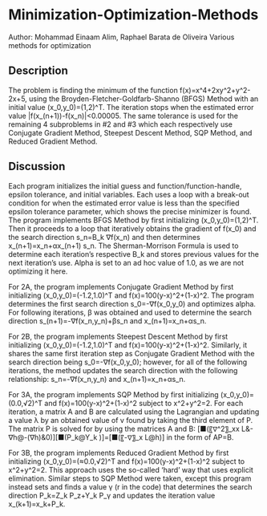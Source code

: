 # Minimization-Optimization-Methods
Author: Mohammad Einaam Alim, Raphael Barata de Oliveira
Various methods for optimization

## Description
The problem is finding the minimum of the function f(x)=x^4+2xy^2+y^2-2x+5, using the Broyden-Fletcher-Goldfarb-Shanno (BFGS) Method with an initial value (x_0,y_0)=(1,2)^T. The iteration stops when the estimated error value |f(x_(n+1))-f(x_n)|<0.00005. The same tolerance is used for the remaining 4 subproblems in #2 and #3 which each respectively use Conjugate Gradient Method, Steepest Descent Method, SQP Method, and Reduced Gradient Method.

## Discussion
Each program initializes the initial guess and function/function-handle, epsilon tolerance, and initial variables. Each uses a loop with a break-out condition for when the estimated error value is less than the specified epsilon tolerance parameter, which shows the precise minimizer is found. <br>
The program implements BFGS Method by first initializing (x_0,y_0)=(1,2)^T. Then it proceeds to a loop that iteratively obtains the gradient of f(x_0) and the search direction s_n=B_k ∇f(x_n) and then determines x_(n+1)=x_n+αx_(n+1) s_n. The Sherman-Morrison Formula is used to determine each iteration’s respective B_k and stores previous values for the next iteration’s use. Alpha is set to an ad hoc value of 1.0, as we are not optimizing it here. <br>

For 2A, the program implements Conjugate Gradient Method by first initializing (x_0,y_0)=(-1.2,1.0)^T and f(x)=100(y-x)^2+(1-x)^2. The program determines the first search direction  s_0=-∇f(x_0,y_0) and optimizes alpha. For following iterations, β was obtained and used to determine the search direction s_(n+1)=-∇f(x_n,y_n)+βs_n and x_(n+1)=x_n+αs_n. <br>

For 2B, the program implements Steepest Descent Method by first initializing (x_0,y_0)=(-1.2,1.0)^T and f(x)=100(y-x)^2+(1-x)^2. Similarly, it shares the same first iteration step as Conjugate Gradient Method with the search direction being s_0=-∇f(x_0,y_0); however, for all of the following iterations, the method updates the search direction with the following relationship: s_n=-∇f(x_n,y_n) and x_(n+1)=x_n+αs_n. <br>

For 3A, the program implements SQP Method by first initializing (x_0,y_0)=(0.0,√2)^T and f(x)=100(y-x)^2+(1-x)^2 subject to x^2+y^2=2. For each iteration, a matrix A and B are calculated using the Lagrangian and updating a value λ by an obtained value of v found by taking the third element of P. The matrix P is solved for by using the matrices A and B:
[■(〖∇^2〗_xx L&-∇h@-(∇h)&0)][■(P_k@Y_k )]=[■(〖-∇〗_x L@h)]
in the form of AP=B. <br>

For 3B, the program implements Reduced Gradient Method by first initializing (x_0,y_0)=(≈0.0,√2)^T and f(x)=100(y-x)^2+(1-x)^2 subject to x^2+y^2=2. This approach uses the so-called ‘hard’ way that uses explicit elimination. Similar steps to SQP Method were taken, except this program instead sets and finds a value γ (r in the code) that determines the search direction P_k=Z_k P_z+Y_k P_γ and updates the iteration value x_(k+1)=x_k+P_k.
